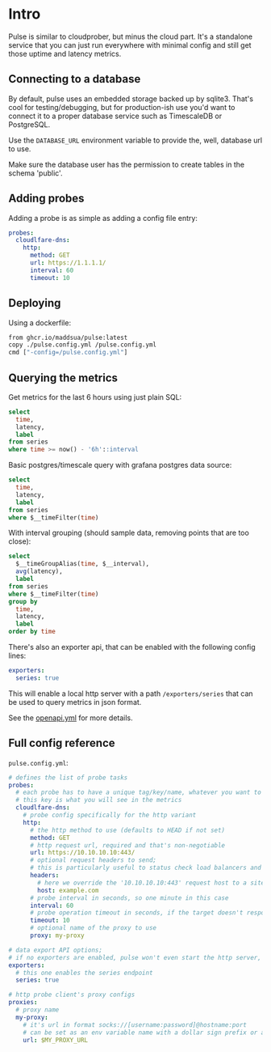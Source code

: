 # Intro

Pulse is similar to cloudprober, but minus the cloud part. It's a standalone service that you can just run everywhere with minimal config and still get those uptime and latency metrics.

## Connecting to a database

By default, pulse uses an embedded storage backed up by sqlite3. That's cool for testing/debugging,
but for production-ish use you'd want to connect it to a proper database service such as TimescaleDB or PostgreSQL.

Use the `DATABASE_URL` environment variable to provide the, well, database url to use.

Make sure the database user has the permission to create tables in the schema 'public'.

## Adding probes

Adding a probe is as simple as adding a config file entry:
```yml
probes:
  cloudlfare-dns:
    http:
      method: GET
      url: https://1.1.1.1/
      interval: 60
      timeout: 10
```

## Deploying

Using a dockerfile:
```Dockerfile
from ghcr.io/maddsua/pulse:latest
copy ./pulse.config.yml /pulse.config.yml
cmd ["-config=/pulse.config.yml"]
```

## Querying the metrics

Get metrics for the last 6 hours using just plain SQL:
```sql
select
  time,
  latency,
  label
from series
where time >= now() - '6h'::interval
```

Basic postgres/timescale query with grafana postgres data source:
```sql
select
  time,
  latency,
  label
from series
where $__timeFilter(time)
```

With interval grouping (should sample data, removing points that are too close):
```sql
select
  $__timeGroupAlias(time, $__interval),
  avg(latency),
  label
from series
where $__timeFilter(time)
group by
  time,
  latency,
  label
order by time
```

There's also an exporter api, that can be enabled with the following config lines:
```yml
exporters:
  series: true
```

This will enable a local http server with a path `/exporters/series` that can be used to query metrics in json format.

See the [openapi.yml](./openapi.yml) for more details.

## Full config reference

`pulse.config.yml`:
```yml
# defines the list of probe tasks
probes:
  # each probe has to have a unique tag/key/name, whatever you want to call it
  # this key is what you will see in the metrics
  cloudlfare-dns:
    # probe config specifically for the http variant
    http:
      # the http method to use (defaults to HEAD if not set)
      method: GET
      # http request url, required and that's non-negotiable
      url: https://10.10.10.10:443/
      # optional request headers to send;
      # this is particularly useful to status check load balancers and proxies
      headers:
        # here we override the '10.10.10.10:443' request host to a site name that the proxy must serve us
        host: example.com
      # probe interval in seconds, so one minute in this case
      interval: 60
      # probe operation timeout in seconds, if the target doesn't respond in that time - it will be considered to be down
      timeout: 10
      # optional name of the proxy to use
      proxy: my-proxy

# data export API options;
# if no exporters are enabled, pulse won't even start the http server, as it's not needed for anything
exporters:
  # this one enables the series endpoint
  series: true

# http probe client's proxy configs
proxies:
  # proxy name
  my-proxy:
    # it's url in format socks://[username:password]@hostname:port
    # can be set as an env variable name with a dollar sign prefix or as a plain string
    url: $MY_PROXY_URL
```
